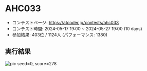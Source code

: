 # AHC033
- コンテストページ: https://atcoder.jp/contests/ahc033
- コンテスト時間:   2024-05-17 19:00 ~ 2024-05-27 19:00 (10 days)
- 参加結果: 403位 / 1124人 (パフォーマンス: 1380)

## 実行結果
![pic](/AtCoder-Heuristic-Contest-Solutions/solution_gifs/AHC033_solution.gif)
seed=0, score=278
